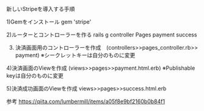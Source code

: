 新しいStripeを導入する手順

1)Gemをインストール
gem 'stripe'

2)ルーターとコントローラーを作る
rails g controller Pages payment success

3) 決済画面用のコントローラーを作成　(controllers>>pages_controller.rb>> payment)
※シークレットキーは自分のものに変更

4)決済画面のViewを作成 (views>>pages>>payment.html.erb)
※Publishable keyは自分のものに変更

5)決済成功画面のViewを作成 views>>pages>>success.html.erb


参考
https://qiita.com/lumbermill/items/a05f8e9bf2160b0b84f1
